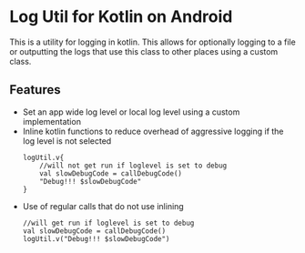 # Log Util for Kotlin on Android #

This is a utility for logging in kotlin. This allows for optionally logging to a file or outputting the logs that use this class to other places using a custom class.

## Features ##

- Set an app wide log level or local log level using a custom implementation
- Inline kotlin functions to reduce overhead of aggressive logging if the log level is not selected
    ```
    logUtil.v{ 
        //will not get run if loglevel is set to debug
        val slowDebugCode = callDebugCode()
        "Debug!!! $slowDebugCode"
    }
    ```
- Use of regular calls that do not use inlining
    ```
    //will get run if loglevel is set to debug
    val slowDebugCode = callDebugCode()
    logUtil.v("Debug!!! $slowDebugCode")
    ```
